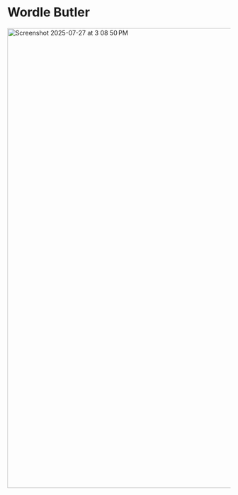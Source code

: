 # Wordle Butler

<img width="880" height="1039" alt="Screenshot 2025-07-27 at 3 08 50 PM" src="https://github.com/user-attachments/assets/0ad7b3ec-d61e-4653-ac51-5a8185730839" />
